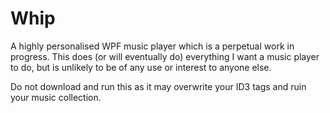 # Whip
A highly personalised WPF music player which is a perpetual work in progress. This does (or will eventually do) everything I want a music player to do, but is unlikely to be of any use or interest to anyone else. 

Do not download and run this as it may overwrite your ID3 tags and ruin your music collection.
